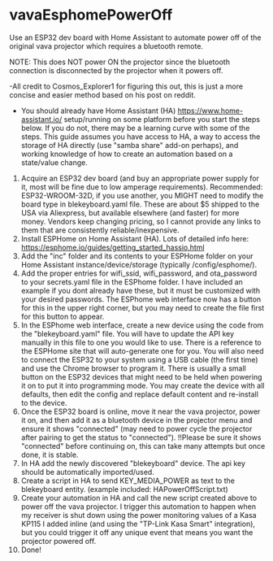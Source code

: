 # vavaEsphomePowerOff
Use an ESP32 dev board with Home Assistant to automate power off of the original vava projector which requires a bluetooth remote.
  
  NOTE: This does NOT power ON the projector since the bluetooth connection is disconnected by the projector when it powers off.
  
  -All credit to Cosmos_Explorer1 for figuring this out, this is just a more concise and easier method based on his post on reddit.

* You should already have Home Assistant (HA) https://www.home-assistant.io/ setup/running on some platform before you start the steps below.  If you do not, there may be a learning curve with some of the steps.  This guide assumes you have access to HA, a way to access the storage of HA directly (use "samba share" add-on perhaps), and working knowledge of how to create an automation based on a state/value change.  

1. Acquire an ESP32 dev board (and buy an appropriate power supply for it, most will be fine due to low amperage requirements).  Recommended: ESP32-WROOM-32D, if you use another, you MIGHT need to modify the board type in blekeyboard.yaml file.  These are about $5 shipped to the USA via Aliexpress, but available elsewhere (and faster) for more money.  Vendors keep changing pricing, so I cannot provide any links to them that are consistently reliable/inexpensive.
2. Install ESPHome on Home Assistant (HA).  Lots of detailed info here: https://esphome.io/guides/getting_started_hassio.html
3. Add the "inc" folder and its contents to your ESPHome folder on your Home Assistant instance/device/storage (typically /config/esphome/).
4. Add the proper entries for wifi_ssid, wifi_password, and ota_password to your secrets.yaml file in the ESPhome folder.  I have included an example if you dont already have these, but it must be customized with your desired passwords.  The ESPhome web interface now has a button for this in the upper right corner, but you may need to create the file first for this button to appear.
5. In the ESPhome web interface, create a new device using the code from the "blekeyboard.yaml" file.  You will have to update the API key manually in this file to one you would like to use.  There is a reference to the ESPHome site that will auto-generate one for you.  You will also need to connect the ESP32 to your system using a USB cable (the first time) and use the Chrome browser to program it.  There is usually a small button on the ESP32 devices that might need to be held when powering it on to put it into programming mode.  You may create the device with all defaults, then edit the config and replace default content and re-install to the device.
6. Once the ESP32 board is online, move it near the vava projector, power it on, and then add it as a bluetooth device in the projector menu and ensure it shows "connected" (may need to power cycle the projector after pairing to get the status to "connected").  !!Please be sure it shows "connected" before continuing on, this can take many attempts but once done, it is stable.
7. In HA add the newly discovered "blekeyboard" device.  The api key should be automatically imported/used.
8. Create a script in HA to send KEY_MEDIA_POWER as text to the blekeyboard entity. (example included: HAPowerOffScript.txt)
9. Create your automation in HA and call the new script created above to power off the vava projector.  I trigger this automation to happen when my receiver is shut down using the power monitoring values of a Kasa KP115 I added inline (and using the "TP-Link Kasa Smart" integration), but you could trigger it off any unique event that means you want the projector powered off.
10. Done!
